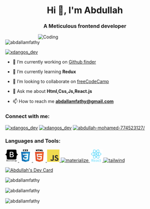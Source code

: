 <h1 align="center">Hi 👋, I'm Abdullah</h1>
<h3 align="center">A Meticulous frontend developer</h3>
<img align="right" alt="Coding" width="400" src="https://d6f6d0kpz0gyr.cloudfront.net/uploads/images-archive/Blog/Gifs/coding.gif"/>
<p align="left"> <img src="https://komarev.com/ghpvc/?username=abdallamfathy&label=Profile%20views&color=a90eb4&style=flat-square" alt="abdallamfathy" /> </p>

<p align="left"> <a href="https://twitter.com/xdangos_dev" target="blank"><img src="https://img.shields.io/twitter/follow/xdangos_dev?logo=twitter&style=for-the-badge" alt="xdangos_dev" /></a> </p>

- 🔭 I’m currently working on [Github finder](https://github-finder-two-omega.vercel.app/?fbclid=IwAR2Ams0dkpZEoH75RCZKiQB0m86qnNC6CBBiMznI9ayTQ_0Ki1oV3xN3MOQ)

- 🌱 I’m currently learning **Redux**

- 👯 I’m looking to collaborate on [freeCodeCamp](https://github.com/freeCodeCamp/freeCodeCamp)

- 💬 Ask me about **Html,Css,Js,React.js**

- 📫 How to reach me **abdallamfathy@gmail.com**

<h3 align="left">Connect with me:</h3>
<p align="left">
<a href="https://dev.to/xdangos_dev" target="blank"><img align="center" src="https://raw.githubusercontent.com/rahuldkjain/github-profile-readme-generator/master/src/images/icons/Social/devto.svg" alt="xdangos_dev" height="30" width="40" /></a>
<a href="https://twitter.com/xdangos_dev" target="blank"><img align="center" src="https://raw.githubusercontent.com/rahuldkjain/github-profile-readme-generator/master/src/images/icons/Social/twitter.svg" alt="xdangos_dev" height="30" width="40" /></a>
<a href="https://linkedin.com/in/abdullah-mohamed-774523127/" target="blank"><img align="center" src="https://raw.githubusercontent.com/rahuldkjain/github-profile-readme-generator/master/src/images/icons/Social/linked-in-alt.svg" alt="abdullah-mohamed-774523127/" height="30" width="40" /></a>
</p>

<h3 align="left">Languages and Tools:</h3>
<p align="left"> <a href="https://getbootstrap.com" target="_blank" rel="noreferrer"> <img src="https://raw.githubusercontent.com/devicons/devicon/master/icons/bootstrap/bootstrap-plain-wordmark.svg" alt="bootstrap" width="40" height="40"/> </a> <a href="https://www.w3schools.com/css/" target="_blank" rel="noreferrer"> <img src="https://raw.githubusercontent.com/devicons/devicon/master/icons/css3/css3-original-wordmark.svg" alt="css3" width="40" height="40"/> </a> <a href="https://www.w3.org/html/" target="_blank" rel="noreferrer"> <img src="https://raw.githubusercontent.com/devicons/devicon/master/icons/html5/html5-original-wordmark.svg" alt="html5" width="40" height="40"/> </a> <a href="https://developer.mozilla.org/en-US/docs/Web/JavaScript" target="_blank" rel="noreferrer"> <img src="https://raw.githubusercontent.com/devicons/devicon/master/icons/javascript/javascript-original.svg" alt="javascript" width="40" height="40"/> </a> <a href="https://materializecss.com/" target="_blank" rel="noreferrer"> <img src="https://raw.githubusercontent.com/prplx/svg-logos/5585531d45d294869c4eaab4d7cf2e9c167710a9/svg/materialize.svg" alt="materialize" width="40" height="40"/> </a> <a href="https://reactjs.org/" target="_blank" rel="noreferrer"> <img src="https://raw.githubusercontent.com/devicons/devicon/master/icons/react/react-original-wordmark.svg" alt="react" width="40" height="40"/> </a> <a href="https://tailwindcss.com/" target="_blank" rel="noreferrer"> <img src="https://www.vectorlogo.zone/logos/tailwindcss/tailwindcss-icon.svg" alt="tailwind" width="40" height="40"/> </a> </p>

<a href="https://app.daily.dev/xdangos_dev"><img src="https://api.daily.dev/devcards/ca5ec11b34664695ba8d15c7ddfdc33a.png?r=srb" width="400" alt="Abdullah's Dev Card"/></a>

<a src="#"><img align="center" src="https://github-readme-stats.vercel.app/api/top-langs?username=abdallamfathy&show_icons=true&theme=dark&locale=en&layout=compact" alt="abdallamfathy" /></a>

<a src="#"><img align="center" style="max-width: 100%;" src="https://github-readme-stats.vercel.app/api?username=abdallamfathy&show_icons=true&theme=dark&locale=en" alt="abdallamfathy" /></a>

<p><img align="center" style="max-width: 100%;" src="https://github-readme-streak-stats.herokuapp.com/?user=abdallamfathy&theme=dark" alt="abdallamfathy" /></p>

